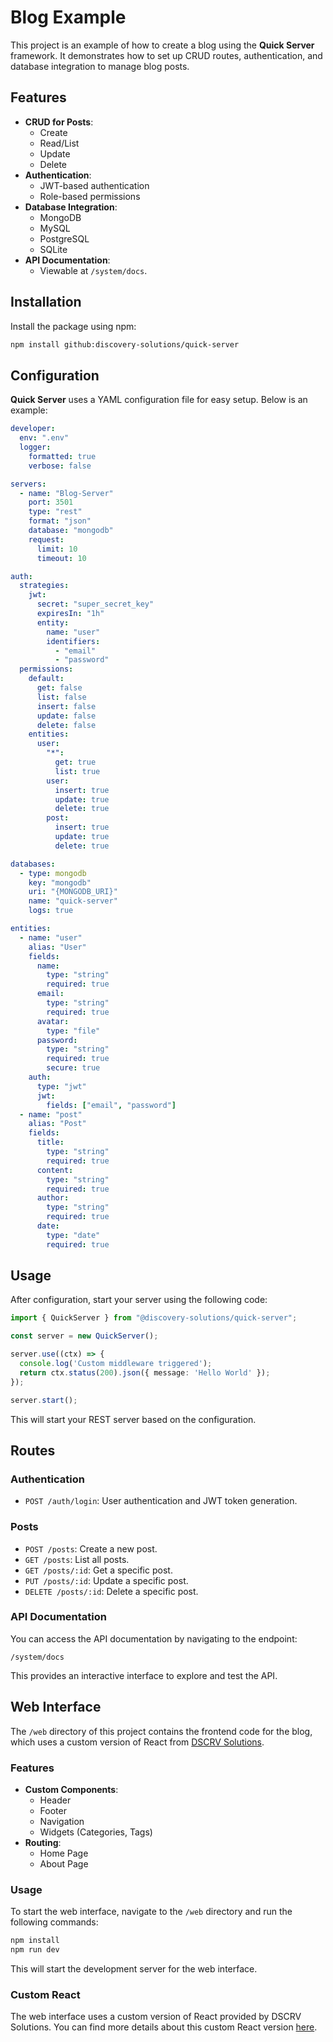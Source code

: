 # Blog Example

This project is an example of how to create a blog using the **Quick Server** framework. It demonstrates how to set up CRUD routes, authentication, and database integration to manage blog posts.

## Features

- **CRUD for Posts**:
  - Create
  - Read/List
  - Update
  - Delete
- **Authentication**:
  - JWT-based authentication
  - Role-based permissions
- **Database Integration**:
  - MongoDB
  - MySQL
  - PostgreSQL
  - SQLite
- **API Documentation**:
  - Viewable at `/system/docs`.

## Installation

Install the package using npm:

```bash
npm install github:discovery-solutions/quick-server
```

## Configuration

**Quick Server** uses a YAML configuration file for easy setup. Below is an example:

```yaml
developer:
  env: ".env"
  logger:
    formatted: true
    verbose: false

servers:
  - name: "Blog-Server"
    port: 3501
    type: "rest"
    format: "json"
    database: "mongodb"
    request:
      limit: 10
      timeout: 10

auth:
  strategies:
    jwt:
      secret: "super_secret_key"
      expiresIn: "1h"
      entity:
        name: "user"
        identifiers:
          - "email"
          - "password"
  permissions:
    default:
      get: false
      list: false
      insert: false
      update: false
      delete: false
    entities:
      user:
        "*":
          get: true
          list: true
        user:
          insert: true
          update: true
          delete: true
        post:
          insert: true
          update: true
          delete: true

databases:
  - type: mongodb
    key: "mongodb"
    uri: "{MONGODB_URI}"
    name: "quick-server"
    logs: true

entities:
  - name: "user"
    alias: "User"
    fields:
      name:
        type: "string"
        required: true
      email:
        type: "string"
        required: true
      avatar:
        type: "file"
      password:
        type: "string"
        required: true
        secure: true
    auth:
      type: "jwt"
      jwt:
        fields: ["email", "password"]
  - name: "post"
    alias: "Post"
    fields:
      title:
        type: "string"
        required: true
      content:
        type: "string"
        required: true
      author:
        type: "string"
        required: true
      date:
        type: "date"
        required: true
```

## Usage

After configuration, start your server using the following code:

```ts
import { QuickServer } from "@discovery-solutions/quick-server";

const server = new QuickServer();

server.use((ctx) => {
  console.log('Custom middleware triggered');
  return ctx.status(200).json({ message: 'Hello World' });
});

server.start();
```

This will start your REST server based on the configuration.

## Routes

### Authentication

- `POST /auth/login`: User authentication and JWT token generation.

### Posts

- `POST /posts`: Create a new post.
- `GET /posts`: List all posts.
- `GET /posts/:id`: Get a specific post.
- `PUT /posts/:id`: Update a specific post.
- `DELETE /posts/:id`: Delete a specific post.

### API Documentation

You can access the API documentation by navigating to the endpoint:

```
/system/docs
```

This provides an interactive interface to explore and test the API.

## Web Interface

The `/web` directory of this project contains the frontend code for the blog, which uses a custom version of React from [DSCRV Solutions](https://github.com/discovery-solutions/react/tree/development).

### Features

- **Custom Components**:
  - Header
  - Footer
  - Navigation
  - Widgets (Categories, Tags)
- **Routing**:
  - Home Page
  - About Page

### Usage

To start the web interface, navigate to the `/web` directory and run the following commands:

```bash
npm install
npm run dev
```

This will start the development server for the web interface.

### Custom React

The web interface uses a custom version of React provided by DSCRV Solutions. You can find more details about this custom React version [here](https://github.com/discovery-solutions/react/tree/development).
